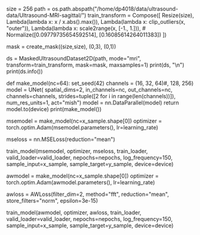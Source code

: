 size = 256
path = os.path.abspath("/home/dp4018/data/ultrasound-data/Ultrasound-MRI-sagittal/")
train_transform = Compose([
                    Resize(size),
                    Lambda(lambda x: x / x.abs().max()),
                    Lambda(lambda x: clip_outliers(x, "outer")),
                    Lambda(lambda x: scale2range(x, [-1., 1.])),
                    # Normalize([0.09779735654592514], [0.16085614264011383])
                    ])

mask = create_mask((size,size), (0,3), (0,1))

ds = MaskedUltrasoundDataset2D(path, 
                                    mode="mri",
                                    transform=train_transform,
                                    mask=mask,
                                    maxsamples=1)
print(ds, "\n")
print(ds.info())

def make_model(nc=64):
    set_seed(42)
    channels = (16, 32, 64)#, 128, 256)
    model =  UNet(
    spatial_dims=2,
    in_channels=nc,
    out_channels=nc,
    channels=channels,
    strides=tuple([2 for i in range(len(channels))]), 
    num_res_units=1,
    act="mish")
    model = nn.DataParallel(model) 
    return model.to(device)
print(make_model())

msemodel = make_model(nc=x_sample.shape[0])
optimizer = torch.optim.Adam(msemodel.parameters(), lr=learning_rate)

mseloss     = nn.MSELoss(reduction="mean")

train_model(msemodel, optimizer, mseloss, train_loader,  valid_loader=valid_loader, nepochs=nepochs, log_frequency=150, sample_input=x_sample, sample_target=y_sample, device=device)


awmodel = make_model(nc=x_sample.shape[0])
optimizer = torch.optim.Adam(awmodel.parameters(), lr=learning_rate)

awloss     = AWLoss(filter_dim=2, method="fft", reduction="mean", store_filters="norm", epsilon=3e-15)

train_model(awmodel, optimizer, awloss, train_loader, valid_loader=valid_loader, nepochs=nepochs, log_frequency=150, sample_input=x_sample, sample_target=y_sample, device=device)